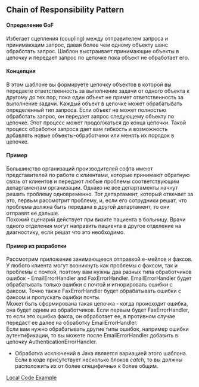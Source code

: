 ## Chain of Responsibility Pattern

#### Определение GoF
Избегает сцепления (coupling) между отправителем запроса и принимающим запрос, давая
более чем одному объекту шанс обработать запрос. Шаблон выстраивает принимающие объекты 
в цепочку и передает запрос по цепочке пока объект не обработает его.

#### Концепция
В этом шаблоне вы формируете цепочку объектов в которой вы передаете ответственность за выполнение задачи
от одного объекта к другому до тех пор, пока один объект не примет ответственность за выполнение задачи.
Каждый объект в цепочке может обрабатывать определенный тип запроса. Если объект не может полностью обработать
запрос, он передает запрос следующему объекту по цепочке. Этот процесс может продолжаться до конца цепочки.
Такой процесс обработки запроса дает вам гибкость и возможность добавлять новые объекты-обработчики или
менять их порядок в цепочке. 

#### Пример
Большинство организаций производителей софта имеют представителей по работе с клиентами, которые принимают обратную
связь от клиентов и передают любые проблемы соответствующим департаментам организации. Однако не все департаменты
начнут решать проблему одновременно. Тот департамент, который отвечает за это, первым рассмотрит проблему, и,
если его сотрудники решат, что проблема должна быть передана в другой департамент, то они отправят ее дальше.  
Похожий сценарий действует при визите пациента в больницу. Врачи одного отделения могут направить пациента в другое 
отделение на диагностику, если решат что это необходимо.

#### Пример из разработки
Рассмотрим приложение занимающееся отправкой e-мейлов и факсов. У любого клиента могут возникнуть как проблемы с факсом,
так и проблемы с почтой, поэтому вам нужны два разных типа обработчиков ошибок - EmailErrorHandler and FaxErrorHandler.
EmailErrorHandler будет обрабатывать только ошибки с почтой и игнорировать ошибки с факсом. Точно также FaxErrorHandler
будет обрабатывать ошибки с факсом и пропускать ошибки почты.  
Может быть сформирована такая цепочка - когда происходит ошибка, она будет одним из обработчиков. Если первым будет
FaxErrorHandler, то если это ошибка факса, он обработает ее, в противном случае передаст ее далее на обработку 
EmailErrorHandler.  
Если вам нужно обрабатывать другие типы ошибок, например ошибки аутентификации, то вы можете после EmailErrorHandler
добавить в цепочку AuthenticationErrorHandler.

* Обработка исключений в Java является вариацией этого шаблона. Если в коде присутствует несколько блоков _catch_,
то вы должны расположить их от более специфичных к более общим.

[Local Code Example](../src/main/java/learn/dp/jdpexamples/c17chainofresponsibility)

